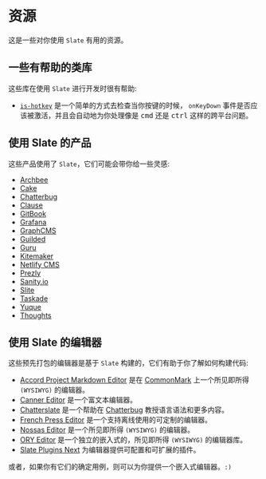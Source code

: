 # 资源

这是一些对你使用 `Slate` 有用的资源。

## 一些有帮助的类库

这些库在使用 `Slate` 进行开发时很有帮助:

- [`is-hotkey`](https://github.com/ianstormtaylor/is-hotkey) 是一个简单的方式去检查当你按键的时候， `onKeyDown` 事件是否应该被激活，并且会自动地为你处理像是 <kbd>cmd</kbd> 还是 <kbd>ctrl</kbd> 这样的跨平台问题。

## 使用 Slate 的产品

这些产品使用了 `Slate`，它们可能会带你给一些灵感:

- [Archbee](https://archbee.io)
- [Cake](https://www.cake.co/)
- [Chatterbug](https://chatterbug.com)
- [Clause](https://clause.io)
- [GitBook](https://www.gitbook.com/)
- [Grafana](https://grafana.com/)
- [GraphCMS](https://graphcms.com)
- [Guilded](https://www.guilded.gg)
- [Guru](https://www.getguru.com/)
- [Kitemaker](https://kitemaker.co)
- [Netlify CMS](https://www.netlifycms.org)
- [Prezly](https://www.prezly.com/)
- [Sanity.io](https://www.sanity.io)
- [Slite](https://slite.com)
- [Taskade](https://www.taskade.com/)
- [Yuque](https://www.yuque.com/)
- [Thoughts](https://thoughts.teambition.com)

## 使用 Slate 的编辑器

这些预先打包的编辑器是基于 `Slate` 构建的，它们有助于你了解如何构建代码:

- [Accord Project Markdown Editor](https://github.com/accordproject/web-components) 是在 [CommonMark](https://commonmark.org/) 上一个所见即所得 `(WYSIWYG)` 的编辑器。
- [Canner Editor](https://github.com/Canner/canner-slate-editor) 是一个富文本编辑器。
- [Chatterslate](https://github.com/chatterbugapp/chatterslate) 是一个帮助在 [Chatterbug](https://chatterbug.com) 教授语言语法和更多内容。
- [French Press Editor](https://github.com/roast-cms/french-press-editor) 是一个支持离线使用的可定制的编辑器。
- [Nossas Editor](http://slate-editor.bonde.org/) 是一个所见即所得 `(WYSIWYG)` 的编辑器。
- [ORY Editor](https://editor.ory.am/) 是一个独立的嵌入式的，所见即所得 `(WYSIWYG)` 的编辑器库。
- [Slate Plugins Next](https://github.com/zbeyens/slate-plugins-next) 为编辑器提供可配置和可扩展的插件。

或者，如果你有它们的确定用例，则可以为你提供一个嵌入式编辑器。`:)`
